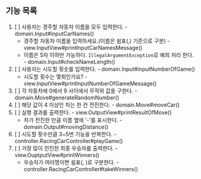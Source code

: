 ## 기능 목록

1. [ ] 사용자는 경주할 자동차 이름을 모두 입력한다. - domain.Input#inputCarNames()
   - 경주할 자동차 이름을 입력하세요.(이름은 쉼표(,) 기준으로 구분) - view.InputView#printInputCarNamesMessage()
   - 이름은 5자 이하만 가능하다. `IllegalArgumentException`로 예외 처리 한다. - domain.Input#checkNameLength()
2. [ ] 사용자는 시도할 횟숫를 입력한다. - domain.Input#inputNumberOfGame()
   - 시도할 횟수는 몇회인가요? - view.InputView#printInputNumberOfGameMessage()
3. [ ] 각 자동차에 0에서 9 사이에서 무작위 값을 구한다. - domain.Move#generateRandomNumber()
4. [ ] 해당 값이 4 이상인 차는 한 칸 전진한다. - domain.Move#moveCar()
5. [ ] 실행 결과를 출력한다. - view.OutputView#printResultOfMove()
   - 차가 전진한 만큼 이름 옆에 '-'를 표시한다. - domain.Output#movingDistance()
6. [ ] 시도할 횟수만큼 3~5번 기능을 반복한다. - controller.RacingCarController#playGame()
7. [ ] 가장 많이 전진한 최종 우승자를 출력한다. - view.OuptputView#printWinners()
   - 우승자가 여러명이면 쉼표(, )로 구분한다. - controller.RacingCarController#takeWinners()